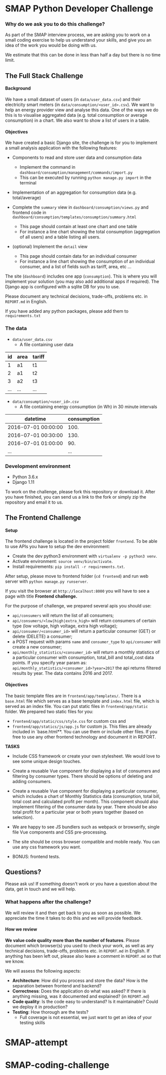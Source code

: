 SMAP Python Developer Challenge
====

### Why do we ask you to do this challenge?

As part of the SMAP interview process, we are asking you to work on a small coding exercise to help us understand your skills, and give you an idea of the work you would be doing with us.

We estimate that this can be done in less than half a day but there is no time limit.

## The Full Stack Challenge

#### Background

We have a small dataset of users (in `data/user_data.csv`) and their electricity smart meters (in `data/consumption/<user_id>.csv`).  We want to help an energy provider view and analyse this data. One of the ways we do this is to visualise aggregated data (e.g. total consumption or average consumption) in a chart. We also want to show a list of users in a table.

#### Objectives

We have created a basic Django site, the challenge is for you to implement a small analysis application with the following features:

* Components to read and store user data and consumption data
  * Implement the command in `dashboard/consumption/management/commands/import.py`
  * This can be executed by running `python manage.py import` in the terminal
  
* Implementation of an aggregation for consumption data (e.g. total/average)
* Complete the `summary` view in `dashboard/consumption/views.py` and frontend code in `dashboard/consumption/templates/consumption/summary.html`
  * This page should contain at least one chart and one table
  * For instance a line chart showing the total consumption (aggregation of all users) and a table listing all users.

* (optional) Implement the `detail` view
  * This page should contain data for an individual consumer
  * For instance a line chart showing the consumption of an individual consumer, and a list of fields such as tariff, area, etc ...

The site (`dashboard`) includes one app (`consumption`). This is where you will implement your solution (you may also add additional apps if required). The Django app is configured with a sqlite DB for you to use.

Please document any technical decisions, trade-offs, problems etc. in `REPORT.md` in English.

If you have added any python packages, please add them to `requirements.txt`

### The data

* `data/user_data.csv`
  * A file containing user data

id | area | tariff
---|------|-------
1 | a1 | t1
2 | a1 | t2
3 | a2 | t3
... | ... | ...

* `data/consumption/<user_id>.csv`
  * A file containing energy consumption (in Wh) in 30 minute intervals

datetime | consumption
---------|------------
2016-07-01 00:00:00 | 100.
2016-07-01 00:30:00 | 130.
2016-07-01 01:00:00 | 90.
... | ...

### Development environment

* Python 3.6.x
* Django 1.11

To work on the challenge, please fork this repository or download it. After you have finished, you can send us a link to the fork or simply zip the repository and email it to us.


## The Frontend Challenge
#### Setup
The frontend challenge is located in the project folder `frontend`. To be able to use APIs you have to setup the dev environment:
* Create the dev python3 environment with `virtualenv -p python3 venv`.
* Activate environment: `source venv/bin/activate`.
* Install requirements: `pip install -r requirements.txt`.

After setup, please move to frontend folder (`cd frontend`) and run web server with `python manage.py runserver`. 

If you visit the browser at `http://localhost:8000` you will have to see a page with title **Frontend challenge.**

For the purpose of challenge, we prepared several apis you should use:
* `api/consumers` will return the list of all consumers;
* `api/consumers/<low|high|extra_high>` will return consumers of certain type (low voltage, high voltage, extra high voltage);
* `api/consumer/<consumer_id>` will return a particular consumer (GET) or delete (DELETE) a consumer;
* a POST request with params `name` and `consumer_type` to  `api/consumer` will create a new consumer;
* `api/monthly_statistics/<consumer_id>` will return a monthly statistics of a particular consumer with consumption, total_bill and total_cost data points. If you specify year param as: `api/monthly_statistics/<consumer_id>?year=2017` the api returns filtered results by year. The data contains 2016 and 2017. 

#### Objectives
The basic template files are in `frontend/app/templates/`. There is a `base.html` file which serves as a base template and `index.html` file, which is served as an index file. You can put static files in `frontend/app/static` folder. 
We prepared two static files for you:
* `frontend/app/static/css/style.css` for custom css and
* `frontend/app/statics/js/app.js` for custom js.
This files are already included in `base.html**. You can use them or include other files. If you free to use any other frontend technology and document it in REPORT.

**TASKS**
* Include CSS framework or create your own stylesheet. We would love to see some unique design touches.

* Create a reusable Vue component for displaying a list of consumers and filtering by consumer types. There should be options of deleting and adding consumers.
* Create a reusable Vue component for displaying a particular consumer, which includes a chart of Monthly Statistics data (consumption, total bill, total cost and calculated profit per month). This component should also implement filtering of the consumer data by year. There should be also total profit for a particular year or both years together (based on selection).

*  We are happy to see JS bundlers such as webpack or browserify, single file Vue components and CSS pre-processing.
* The site should be cross browser compatible and mobile ready. You can use any css framework you want.
* BONUS: frontend tests.



## Questions?

Please ask us! If something doesn't work or you have a question about the data, get in touch and we will help.

### What happens after the challenge?

We will review it and then get back to you as soon as possible. We appreciate the time it takes to do this and we will provide feedback.

#### How we review

**We value code quality more than the number of features**. Please document which browser(s) you used to check your work, as well as any technical decisions, trade-offs, problems etc. in `REPORT.md` in English. If anything has been left out, please also leave a comment in `REPORT.md` so that we know.

We will assess the following aspects:

* **Architecture**: How did you process and store the data? How is the separation between frontend and backend?
* **Correctness**: Does the application do what was asked? If there is anything missing, was it documented and explained? (in `REPORT.md`)
* **Code quality**: Is the code easy to understand? Is it maintainable? Could we deploy it in production?
* **Testing**: How thorough are the tests?
  * Full coverage is not essential, we just want to get an idea of your testing skills
# SMAP-attempt
# SMAP-coding-challenge
